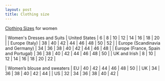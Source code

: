 ```yaml
---
layout: post
title: Clothing size
---
```


[Clothing Sizes](http://en.wikipedia.org/wiki/Clothing_sizes) for women

| Women's Dresses and Suits | United States | 6 | 8 | 10 | 12 | 14 | 16 | 18 | 20 |
| Europe (Italy) | 38 | 40 | 42 | 44 | 46 | 48 | 50 | 52 |
| Europe (Scandinavia and Germany) | 34 | 36 | 38 | 40 | 42 | 44 | 46 | 48 |
| Europe (France, Spain and Portugal) | 36 | 38 | 40 | 42 | 44 | 46 | 48 | 50 |
| UK and Irish | 8 | 10 | 12 | 14 | 16 | 18 | 20 | 22 |

| Women’s blouse and sweaters | EU | 40 | 42 | 44 | 46 | 48 | 50 |
| UK | 34 | 36 | 38 | 40 | 42 | 44 |
| US | 32 | 34 | 36 | 38 | 40 | 42 |

